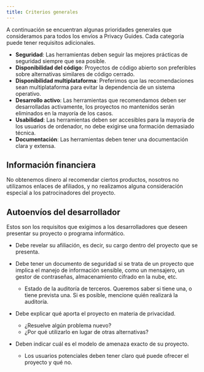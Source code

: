 ```yaml
---
title: Criterios generales
---
```


A continuación se encuentran algunas prioridades generales que consideramos para todos los envíos a Privacy Guides. Cada categoría puede tener requisitos adicionales.

- **Seguridad**: Las herramientas deben seguir las mejores prácticas de seguridad siempre que sea posible.
- **Disponibilidad del código**: Proyectos de código abierto son preferibles sobre alternativas similares de código cerrado.
- **Disponibilidad multiplataforma**: Preferimos que las recomendaciones sean multiplataforma para evitar la dependencia de un sistema operativo.
- **Desarrollo activo**: Las herramientas que recomendamos deben ser desarrolladas activamente, los proyectos no mantenidos serán eliminados en la mayoría de los casos.
- **Usabilidad**: Las herramientas deben ser accesibles para la mayoría de los usuarios de ordenador, no debe exigirse una formación demasiado técnica.
- **Documentación**: Las herramientas deben tener una documentación clara y extensa.

## Información financiera

No obtenemos dinero al recomendar ciertos productos, nosotros no utilizamos enlaces de afiliados, y no realizamos alguna consideración especial a los patrocinadores del proyecto.

## Autoenvíos del desarrollador

Estos son los requisitos que exigimos a los desarrolladores que deseen presentar su proyecto o programa informático.

- Debe revelar su afiliación, es decir, su cargo dentro del proyecto que se presenta.

- Debe tener un documento de seguridad si se trata de un proyecto que implica el manejo de información sensible, como un mensajero, un gestor de contraseñas, almacenamiento cifrado en la nube, etc.
    - Estado de la auditoría de terceros. Queremos saber si tiene una, o tiene prevista una. Si es posible, mencione quién realizará la auditoría.

- Debe explicar qué aporta el proyecto en materia de privacidad.
    - ¿Resuelve algún problema nuevo?
    - ¿Por qué utilizarlo en lugar de otras alternativas?

- Deben indicar cuál es el modelo de amenaza exacto de su proyecto.
    - Los usuarios potenciales deben tener claro qué puede ofrecer el proyecto y qué no.
